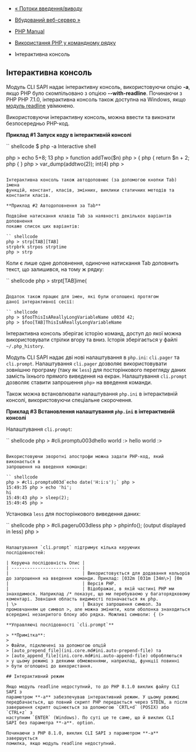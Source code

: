- [« Потоки введення/виводу](features.commandline.io-streams.md)
- [Вбудований веб-сервер »](features.commandline.webserver.md)

- [PHP Manual](index.md)
- [Використання PHP у командному рядку](features.commandline.md)
- Інтерактивна консоль

## Інтерактивна консоль

Модуль CLI SAPI надає інтерактивну консоль, використовуючи опцію
**-a**, якщо PHP було скомпільовано з опцією **--with-readline**. Починаючи
з PHP PHP 7.1.0, інтерактивна консоль також доступна на Windows, якщо
[модуль readline](book.readline.md) увімкнено.

Використовуючи інтерактивну консоль, можна ввести та виконати
безпосередньо PHP-код.

**Приклад #1 Запуск коду в інтерактивній консолі**

`` shellcode
$ php -a
Interactive shell

php > echo 5+8;
13
php > function addTwo($n)
php > {
php { return $n + 2;
php { }
php > var_dump(addtwo(2));
int(4)
php >
````

Інтерактивна консоль також автодоповнює (за допомогою кнопки Tab) імена
функцій, констант, класів, змінних, виклики статичних методів та
константи класів.

**Приклад #2 Автодоповнення за Tab**

Подвійне натискання клавіш Tab за наявності декількох варіантів доповнення
покаже список цих варіантів:

`` shellcode
php > strp[TAB][TAB]
strpbrk strpos strptime
php > strp
````

Коли є лише одне доповнення, одиночне натискання Tab доповнить
текст, що залишився, на тому ж рядку:

`` shellcode
php > strpt[TAB]ime(
````

Додаток також працює для імен, які були оголошені протягом
даної інтерактивної сесії:

`` shellcode
php > $fooThisIsAReallyLongVariableName u003d 42;
php > $foo[TAB]ThisIsAReallyLongVariableName
````

Інтерактивна консоль зберігає історію команд, доступ до якої можна
використовувати стрілки вгору та вниз. Історія зберігається у файлі
`~/.php_history`.

Модуль CLI SAPI надає дві нові налаштування в `php.ini`:
`cli.pager` та `cli.prompt`. Налаштування `cli.pager` дозволяє використовувати
зовнішню програму (таку як `less`) для посторінкового перегляду даних
замість їхнього прямого виведення на екран. Налаштування `cli.prompt` дозволяє
ставити запрошення `php>` на введення команди.

Також можна встановлювати налаштування `php.ini` в інтерактивній консолі,
використовуючи спеціальне скорочення.

**Приклад #3 Встановлення налаштування `php.ini` в інтерактивній консолі**

Налаштування `cli.prompt`:

`` shellcode
php > #cli.promptu003dhello world :>
hello world :>
````

Використовуючи зворотні апострофи можна задати PHP-код, який виконається в
запрошення на введення команди:

`` shellcode
php > #cli.promptu003d`echo date('H:i:s');` php >
15:49:35 php > echo 'hi';
hi
15:49:43 php > sleep(2);
15:49:45 php >
````

Установка `less` для посторінкового виведення даних:

`` shellcode
php > #cli.pageru003dless
php > phpinfo();
(output displayed in less)
php >
````

Налаштування `cli.prompt` підтримує кілька керуючих
послідовностей:

| Керуюча послідовність Опис |
| -------------------------- |
|                            | Використовується для додавання кольорів до запрошення на введення команди. Приклад: [032m [031m [34m\>] [0m 
|                            | Версія PHP.
|                            | Відображає, в якій частині PHP ми знаходимося. Наприклад /* показує, що ми перебуваємо у багаторядковому коментарі. Зовнішня область видимості позначається як php.
| \>                         | Вказує запрошення символ. За промовчанням це символ >, але можна змінити, коли оболонка знаходиться всередині незакритого блоку або рядка. Можливі символи: { (>

**Управляючі послідовності `cli.prompt`**

> **Примітка**:
>
> Файли, підключені за допомогою опцій
> [auto_prepend_file](ini.core.md#ini.auto-prepend-file) та
> [auto_append_file](ini.core.md#ini.auto-append-file) обробляються
> у цьому режимі з деякими обмеженнями, наприклад, функції повинні
> бути оголошені до використання.

## Інтерактивний режим

Якщо модуль readline недоступний, то до PHP 8.1.0 виклик файлу CLI SAPI з
параметром **-a** забезпечував інтерактивний режим. У цьому режимі
передбачається, що повний скрипт PHP передається через STDIN, а після
завершення скрипт оцінюється за допомогою `CRTL+d` (POSIX) або `CTRL+z` з
наступним `ENTER` (Windows). По суті це те саме, що й виклик CLI
SAPI без параметра **-a**. option.

Починаючи з PHP 8.1.0, виклик CLI SAPI з параметром **-a** завершується
помилка, якщо модуль readline недоступний.
